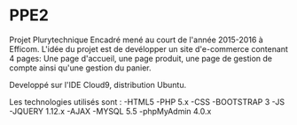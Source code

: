 # PPE2
Projet Plurytechnique Encadré mené au court de l'année 2015-2016 à Efficom. <return> 
L'idée du projet est de devélopper un site d'e-commerce contenant 4 pages: <return> 
    Une page d'accueil, une page produit, une page de gestion de compte ainsi qu'une gestion du panier.

Developpé sur l'IDE Cloud9, distribution Ubuntu.

Les technologies utilisés sont :
    -HTML5
    -PHP 5.x
    -CSS
    -BOOTSTRAP 3
    -JS 
    -JQUERY 1.12.x
    -AJAX
    -MYSQL 5.5
    -phpMyAdmin 4.0.x
 
